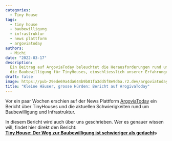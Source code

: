 ```yaml
---
categories:
  - Tiny House
tags:
  - tiny house
  - baubewilligung
  - infrastruktur
  - news plattform
  - argoviatoday
authors:
  - Michi
date: "2022-03-17"
description:
  Ein Beitrag auf ArgoviaToday beleuchtet die Herausforderungen rund um
  die Baubewilligung für TinyHouses, einschliesslich unserer Erfahrungen.
draft: false
image: https://pub-29ede69a4da644b9b81fa3dd5f8e9d6a.r2.dev/argoviatoday.webp
title: "Kleine Häuser, grosse Hürden: Bericht auf ArogivaToday"
---
```


Vor ein paar Wochen erschien auf der News Plattform
[ArgoviaToday](https://www.argoviatoday.ch/) ein Bericht über TinyHouses und
die aktuellen Schwierigkeiten rund um Baubewilligung und Infrastruktur.

In diesem Bericht wird auch über uns geschrieben. Wer es genauer wissen will,
findet hier direkt den Bericht:  
**[Tiny House: Der Weg zur Baubewilligung ist schwieriger als gedacht](https://www.argoviatoday.ch/aargau-solothurn/tiny-house-der-weg-zur-baubewilligung-ist-schwieriger-als-gedacht-144296152)s**

